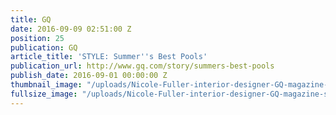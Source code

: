 ```yaml
---
title: GQ
date: 2016-09-09 02:51:00 Z
position: 25
publication: GQ
article_title: 'STYLE: Summer''s Best Pools'
publication_url: http://www.gq.com/story/summers-best-pools
publish_date: 2016-09-01 00:00:00 Z
thumbnail_image: "/uploads/Nicole-Fuller-interior-designer-GQ-magazine-salt-water-pools.jpg"
fullsize_image: "/uploads/Nicole-Fuller-interior-designer-GQ-magazine-salt-water-pools.jpg"
---
```



